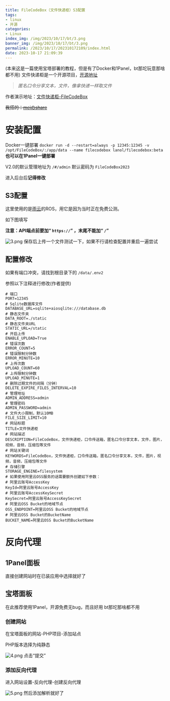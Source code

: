 ```yaml
---
title: FileCodeBox（文件快递柜）S3配置
tags: 
- linux
- 开源
categories: 
- Linux
index_img: /img/2023/10/17/bt/3.png
banner_img: /img/2023/10/17/bt/3.png
permalink: /2023/10/17/202310172109/index.html
date: 2023-10-17 21:09:39
---
```

(本来这是一篇使用宝塔部署的教程，但是有了Docker和1Panel，bt那坨玩意那啥都不用)
文件快递柜是一个开源项目，[开源地址](https://github.com/vastsa/FileCodeBox)
> *匿名口令分享文本，文件，像拿快递一样取文件*

作者演示地址：[文件快递柜-FileCodeBox](https://share.lanol.cn/#/)

~~我搭的：[meiのshare](https://share.linuxcat.top/#/)~~

# 安装配置

Docker一键部署
`docker run -d --restart=always -p 12345:12345 -v /opt/FileCodeBox/:/app/data --name filecodebox lanol/filecodebox:beta`
**也可以在1Panel一键部署**

V2.0的默认管理地址为 `/#/admin` 默认密码为 `FileCodeBox2023`

进入后台后**记得修改**

## S3配置

这里使用的是[雨云](https://www.rainyun.com/cat_?s=blog)的ROS，用它是因为当时正在免费公测。

如下图填写

**注意：API端点前要加“ `https://`” ，末尾不能加“ `/`”**

![3.png](/img/2023/10/17/bt/3.png)
保存后上传一个文件测试一下，如果不行请检查配置并重启一遍尝试

## 配置修改

如果有端口冲突，请找到根目录下的 `/data/.env2`

参照以下注释进行修改(作者提供)

```
# 端口
PORT=12345
# Sqlite数据库文件
DATABASE_URL=sqlite+aiosqlite:///database.db
# 静态文件夹
DATA_ROOT=./static
# 静态文件夹URL
STATIC_URL=/static
# 开启上传
ENABLE_UPLOAD=True
# 错误次数
ERROR_COUNT=5
# 错误限制分钟数
ERROR_MINUTE=10
# 上传次数
UPLOAD_COUNT=60
# 上传限制分钟数
UPLOAD_MINUTE=1
# 删除过期文件的间隔（分钟）
DELETE_EXPIRE_FILES_INTERVAL=10
# 管理地址
ADMIN_ADDRESS=admin
# 管理密码
ADMIN_PASSWORD=admin
# 文件大小限制，默认10MB
FILE_SIZE_LIMIT=10
# 网站标题
TITLE=文件快递柜
# 网站描述
DESCRIPTION=FileCodeBox，文件快递柜，口令传送箱，匿名口令分享文本，文件，图片，视频，音频，压缩包等文件
# 网站关键词
KEYWORDS=FileCodeBox，文件快递柜，口令传送箱，匿名口令分享文本，文件，图片，视频，音频，压缩包等文件
# 存储引擎
STORAGE_ENGINE=filesystem
# 如果使用阿里云OSS服务的话需要额外创建如下参数：
# 阿里云账号AccessKey
KeyId=阿里云账号AccessKey
# 阿里云账号AccessKeySecret
KeySecret=阿里云账号AccessKeySecret
# 阿里云OSS Bucket的地域节点
OSS_ENDPOINT=阿里云OSS Bucket的地域节点
# 阿里云OSS Bucket的BucketName
BUCKET_NAME=阿里云OSS Bucket的BucketName
```

# 反向代理
## 1Panel面板

直接创建网站时在已装应用中选择就好了

## 宝塔面板
在此推荐使用1Panel，开源免费无bug，而且好用
bt那坨那啥都不用
### 创建网站

在宝塔面板的网站-PHP项目-添加站点

PHP版本选择为纯静态

![4.png](/img/2023/10/17/bt/4.png)
点击“提交”

### 添加反向代理

进入网站设置-反向代理-创建反向代理

![5.png](/img/2023/10/17/bt/5.png)
然后添加解析就好了
